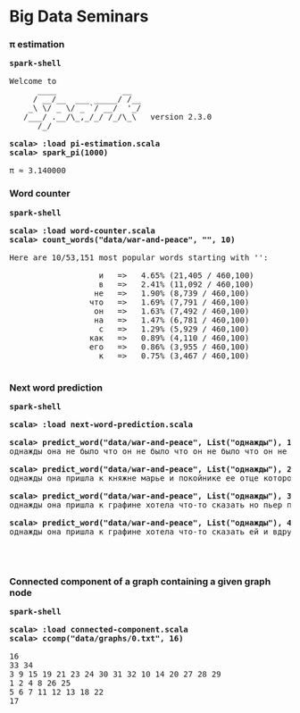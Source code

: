 # Big Data Seminars


### π estimation

<pre>
<b>spark-shell</b>

Welcome to
      ____              __
     / __/__  ___ _____/ /__
    _\ \/ _ \/ _ `/ __/  '_/
   /___/ .__/\_,_/_/ /_/\_\   version 2.3.0
      /_/

<b>scala> :load pi-estimation.scala</b>
<b>scala> spark_pi(1000)</b>

π ≈ 3.140000
</pre>


### Word counter

<pre>
<b>spark-shell</b>

<b>scala> :load word-counter.scala</b>
<b>scala> count_words("data/war-and-peace", "", 10)</b>

Here are 10/53,151 most popular words starting with '':

                   и   =>   4.65% (21,405 / 460,100)
                   в   =>   2.41% (11,092 / 460,100)
                  не   =>   1.90% (8,739 / 460,100)
                 что   =>   1.69% (7,791 / 460,100)
                  он   =>   1.63% (7,492 / 460,100)
                  на   =>   1.47% (6,781 / 460,100)
                   с   =>   1.29% (5,929 / 460,100)
                 как   =>   0.89% (4,110 / 460,100)
                 его   =>   0.86% (3,955 / 460,100)
                   к   =>   0.75% (3,467 / 460,100)

</pre>


### Next word prediction

<pre>
<b>spark-shell</b>

<b>scala> :load next-word-prediction.scala </b>

<b>scala> predict_word("data/war-and-peace", List("однажды"), 1)</b>
однажды она не было что он не было что он не было что он не было ...

<b>scala> predict_word("data/war-and-peace", List("однажды"), 2)</b>
однажды она пришла к княжне марье и покойнике ее отце которого видимо не желая расстаться с этим человеком и не мог понять того что он не мог понять того ...

<b>scala> predict_word("data/war-and-peace", List("однажды"), 3)</b>
однажды она пришла к графине хотела что‑то сказать но пьер перебил его 

<b>scala> predict_word("data/war-and-peace", List("однажды"), 4)</b>
однажды она пришла к графине хотела что‑то сказать ей и вдруг заплакала 



</pre>


### Connected component of a graph containing a given graph node

<pre>
<b>spark-shell</b>

<b>scala> :load connected-component.scala </b>
<b>scala> ccomp("data/graphs/0.txt", 16) </b>

16 
33 34 
3 9 15 19 21 23 24 30 31 32 10 14 20 27 28 29 
1 2 4 8 26 25 
5 6 7 11 12 13 18 22 
17 

</pre>
